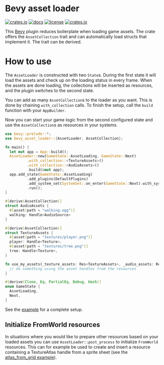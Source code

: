 # Bevy asset loader

[![crates.io](https://img.shields.io/crates/v/bevy_asset_loader.svg)](https://crates.io/crates/bevy_asset_loader)
[![docs](https://docs.rs/bevy_asset_loader/badge.svg)](https://docs.rs/bevy_asset_loader)
[![license](https://img.shields.io/badge/license-MIT-blue.svg)](https://github.com/NiklasEi/bevy_asset_loader/blob/main/LICENSE.md)
[![crates.io](https://img.shields.io/crates/d/bevy_asset_loader.svg)](https://crates.io/crates/bevy_asset_loader)

This [Bevy][bevy] plugin reduces boilerplate when loading game assets. The crate offers the `AssetCollection` trait and can automatically load structs that implement it. The trait can be derived.

# How to use

The `AssetLoader` is constructed with two `State`s. During the first state it will load the assets and check up on the loading status in every frame. When the assets are done loading, the collections will be inserted as resources, and the plugin switches to the second state.

You can add as many `AssetCollection`s to the loader as you want. This is done by chaining `with_collection` calls. To finish the setup, call the `build` function with your `AppBuilder`.

Now you can start your game logic from the second configured state and use the `AssetCollection`s as resources in your systems.

```rust
use bevy::prelude::*;
use bevy_asset_loader::{AssetLoader, AssetCollection};

fn main() {
  let mut app = App::build();
  AssetLoader::new(GameState::AssetLoading, GameState::Next)
          .with_collection::<TextureAssets>()
          .with_collection::<AudioAssets>()
          .build(&mut app);
  app.add_state(GameState::AssetLoading)
          .add_plugins(DefaultPlugins)
          .add_system_set(SystemSet::on_enter(GameState::Next).with_system(use_my_assets.system()))
          .run();
}

#[derive(AssetCollection)]
struct AudioAssets {
  #[asset(path = "walking.ogg")]
  walking: Handle<AudioSource>
}

#[derive(AssetCollection)]
struct TextureAssets {
  #[asset(path = "textures/player.png")]
  player: Handle<Texture>,
  #[asset(path = "textures/tree.png")]
  tree: Handle<Texture>,
}

fn use_my_assets(_texture_assets: Res<TextureAssets>, _audio_assets: Res<AudioAssets>) {
  // do something using the asset handles from the resources
}

#[derive(Clone, Eq, PartialEq, Debug, Hash)]
enum GameState {
  AssetLoading,
  Next,
}
```

See the [example](/bevy_asset_loader/examples/two_collections.rs) for a complete setup.

## Initialize FromWorld resources

In situations where you would like to prepare other resources based on your loaded assets you can use `AssetLoader::post_process` to initialize `FromWorld` resources. This can for example be used to create and insert a resource containing a TextureAtlas handle from a sprite sheet (see the [atlas_from_grid example](/bevy_asset_loader/examples/atlas_from_grid.rs)).

[bevy]: https://bevyengine.org/
